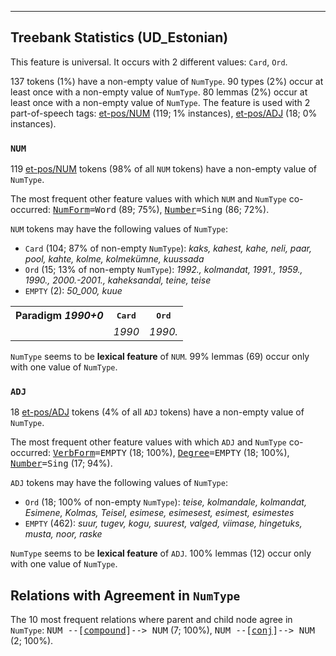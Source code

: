 

--------------------------------------------------------------------------------

## Treebank Statistics (UD_Estonian)

This feature is universal.
It occurs with 2 different values: `Card`, `Ord`.

137 tokens (1%) have a non-empty value of `NumType`.
90 types (2%) occur at least once with a non-empty value of `NumType`.
80 lemmas (2%) occur at least once with a non-empty value of `NumType`.
The feature is used with 2 part-of-speech tags: [et-pos/NUM]() (119; 1% instances), [et-pos/ADJ]() (18; 0% instances).

### `NUM`

119 [et-pos/NUM]() tokens (98% of all `NUM` tokens) have a non-empty value of `NumType`.

The most frequent other feature values with which `NUM` and `NumType` co-occurred: <tt><a href="NumForm.html">NumForm</a>=Word</tt> (89; 75%), <tt><a href="Number.html">Number</a>=Sing</tt> (86; 72%).

`NUM` tokens may have the following values of `NumType`:

* `Card` (104; 87% of non-empty `NumType`): <em>kaks, kahest, kahe, neli, paar, pool, kahte, kolme, kolmekümne, kuussada</em>
* `Ord` (15; 13% of non-empty `NumType`): <em>1992., kolmandat, 1991., 1959., 1990., 2000.-2001., kaheksandal, teine, teise</em>
* `EMPTY` (2): <em>50_000, kuue</em>

<table>
  <tr><th>Paradigm <i>1990+0</i></th><th><tt>Card</tt></th><th><tt>Ord</tt></th></tr>
  <tr><td><tt></tt></td><td><em>1990</em></td><td><em>1990.</em></td></tr>
</table>

`NumType` seems to be **lexical feature** of `NUM`. 99% lemmas (69) occur only with one value of `NumType`.

### `ADJ`

18 [et-pos/ADJ]() tokens (4% of all `ADJ` tokens) have a non-empty value of `NumType`.

The most frequent other feature values with which `ADJ` and `NumType` co-occurred: <tt><a href="VerbForm.html">VerbForm</a>=EMPTY</tt> (18; 100%), <tt><a href="Degree.html">Degree</a>=EMPTY</tt> (18; 100%), <tt><a href="Number.html">Number</a>=Sing</tt> (17; 94%).

`ADJ` tokens may have the following values of `NumType`:

* `Ord` (18; 100% of non-empty `NumType`): <em>teise, kolmandale, kolmandat, Esimene, Kolmas, Teisel, esimese, esimesest, esimest, esimestes</em>
* `EMPTY` (462): <em>suur, tugev, kogu, suurest, valged, viimase, hingetuks, musta, noor, raske</em>

`NumType` seems to be **lexical feature** of `ADJ`. 100% lemmas (12) occur only with one value of `NumType`.

## Relations with Agreement in `NumType`

The 10 most frequent relations where parent and child node agree in `NumType`:
<tt>NUM --[<a href="../dep/compound.html">compound</a>]--> NUM</tt> (7; 100%),
<tt>NUM --[<a href="../dep/conj.html">conj</a>]--> NUM</tt> (2; 100%).


